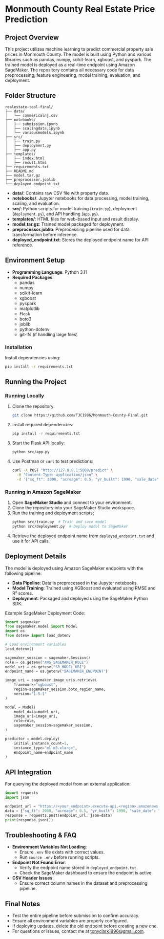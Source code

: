 # Monmouth County Real Estate Price Prediction

## Project Overview
This project utilizes machine learning to predict commercial property sale prices in Monmouth County. The model is built using Python and various libraries such as pandas, numpy, scikit-learn, xgboost, and pyspark. The trained model is deployed as a real-time endpoint using Amazon SageMaker. The repository contains all necessary code for data preprocessing, feature engineering, model training, evaluation, and deployment.

## Folder Structure
```
realestate-tool-final/
├── data/
│   └── commericalnj.csv
├── notebooks/
│   ├── submission.ipynb
│   ├── scalingdata.ipynb
│   └── variousmodels.ipynb
├── src/
│   ├── train.py
│   ├── deployment.py
│   ├── app.py
├── templates/
│   ├── index.html
│   ├── result.html
├── requirements.txt
├── README.md
├── model.tar.gz
├── preprocessor.joblib
└── deployed_endpoint.txt
```

- **data/**: Contains raw CSV file with property data.
- **notebooks/**: Jupyter notebooks for data processing, model training, scaling, and evaluation.
- **src/**: Python scripts for model training (`train.py`), deployment (`deployment.py`), and API handling (`app.py`).
- **templates/**: HTML files for web-based input and result display.
- **model.tar.gz**: Trained model packaged for deployment.
- **preprocessor.joblib**: Preprocessing pipeline used for data transformation before inference.
- **deployed_endpoint.txt**: Stores the deployed endpoint name for API reference.

## Environment Setup
- **Programming Language**: Python 3.11
- **Required Packages**:
  - pandas
  - numpy
  - scikit-learn
  - xgboost
  - pyspark
  - matplotlib
  - Flask
  - boto3
  - joblib
  - python-dotenv
  - git-lfs (if handling large files)

### Installation
Install dependencies using:
```bash
pip install -r requirements.txt
```

## Running the Project

### Running Locally
1. Clone the repository:
   ```bash
   git clone https://github.com/TJC1996/Monmouth-County-Final.git
   ```
2. Install required dependencies:
   ```bash
   pip install -r requirements.txt
   ```
3. Start the Flask API locally:
   ```bash
   python src/app.py
   ```
4. Use Postman or `curl` to test predictions:
   ```bash
   curl -X POST "http://127.0.0.1:5000/predict" \
     -H "Content-Type: application/json" \
     -d '{"sq_ft": 2000, "acreage": 0.5, "yr_built": 1990, "sale_date": "2024-01-01", "latitude": 40.2, "longitude": -74.0, "total_assmnt": 500000, "taxes_1": 12000, "municipality": "Town A", "property_class": "Class B", "type_use": "Retail", "neigh": "Downtown"}'
   ```

### Running in Amazon SageMaker
1. Open **SageMaker Studio** and connect to your environment.
2. Clone the repository into your SageMaker Studio workspace.
3. Run the training and deployment scripts:
   ```bash
   python src/train.py  # Train and save model
   python src/deployment.py  # Deploy model to SageMaker
   ```
4. Retrieve the deployed endpoint name from `deployed_endpoint.txt` and use it for API calls.

## Deployment Details
The model is deployed using Amazon SageMaker endpoints with the following pipeline:
- **Data Pipeline**: Data is preprocessed in the Jupyter notebooks.
- **Model Training**: Trained using XGBoost and evaluated using RMSE and R² scores.
- **Deployment**: Packaged and deployed using the SageMaker Python SDK.

Example SageMaker Deployment Code:
```python
import sagemaker
from sagemaker.model import Model
import os
from dotenv import load_dotenv

# Load environment variables
load_dotenv()

sagemaker_session = sagemaker.Session()
role = os.getenv("AWS_SAGEMAKER_ROLE")
model_uri = os.getenv("S3_MODEL_URI")
endpoint_name = os.getenv("SAGEMAKER_ENDPOINT")

image_uri = sagemaker.image_uris.retrieve(
    framework="xgboost",
    region=sagemaker_session.boto_region_name,
    version="1.5-1"
)

model = Model(
    model_data=model_uri,
    image_uri=image_uri,
    role=role,
    sagemaker_session=sagemaker_session,
)

predictor = model.deploy(
    initial_instance_count=1,
    instance_type="ml.m5.xlarge",
    endpoint_name=endpoint_name
)
```

## API Integration
For querying the deployed model from an external application:
```python
import requests
import json

endpoint_url = "https://<your_endpoint>.execute-api.<region>.amazonaws.com/prod"
data = {"sq_ft": 2000, "acreage": 0.5, "yr_built": 1990, "sale_date": "2024-01-01", "latitude": 40.2, "longitude": -74.0, "total_assmnt": 500000, "taxes_1": 12000, "municipality": "Town A", "property_class": "Class B", "type_use": "Retail", "neigh": "Downtown"}
response = requests.post(endpoint_url, json=data)
print(response.json())
```

## Troubleshooting & FAQ
- **Environment Variables Not Loading**:
  - Ensure `.env` file exists with correct values.
  - Run `source .env` before running scripts.
- **Endpoint Not Found Error**:
  - Verify the endpoint name stored in `deployed_endpoint.txt`.
  - Check the SageMaker dashboard to ensure the endpoint is active.
- **CSV Header Issues**:
  - Ensure correct column names in the dataset and preprocessing pipeline.

## Final Notes
- Test the entire pipeline before submission to confirm accuracy.
- Ensure all environment variables are properly configured.
- If deploying updates, delete the old endpoint before creating a new one.
- For questions or issues, contact me at [tonyclark1996@gmail.com](mailto:tonyclark1996@gmail.com).

